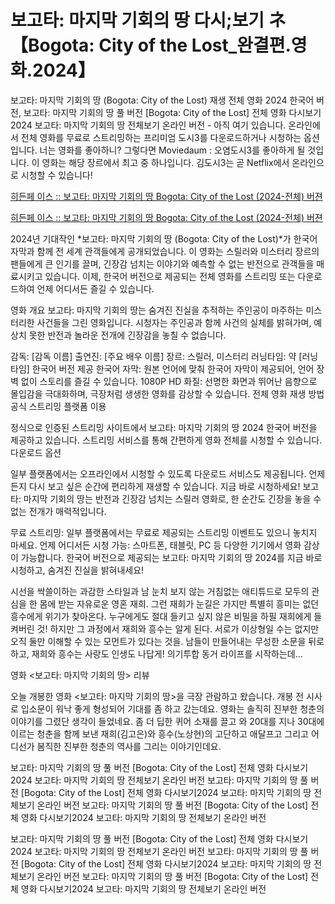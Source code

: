 # 보고타: 마지막 기회의 땅 다시;보기 ネ 【Bogota: City of the Lost_완결편.영화.2024】
보고타: 마지막 기회의 땅 (Bogota: City of the Lost) 재생 전체 영화 2024 한국어 버전, 보고타: 마지막 기회의 땅 풀 버전 [Bogota: City of the Lost] 전체 영화 다시보기2024 보고타: 마지막 기회의 땅 전체보기 온라인 버전 - 아직 여기 있습니다. 온라인에서 전체 영화를 무료로 스트리밍하는 프리미엄 도시3를 다운로드하거나 시청하는 옵션입니다. 너는 영화를 좋아하니? 그렇다면 Moviedaum : 오염도시3를 좋아하게 될 것입니다. 이 영화는 해당 장르에서 최고 중 하나입니다. 김도시3는 곧 Netflix에서 온라인으로 시청할 수 있습니다!

[히든페 이스 :: 보고타: 마지막 기회의 땅 Bogota: City of the Lost (2024-전체) 버젼](https://yesmov.fun/ko/movie/636279/bogota-city-gitt)

[히든페 이스 :: 보고타: 마지막 기회의 땅 Bogota: City of the Lost (2024-전체) 버젼](https://yesmov.fun/ko/movie/636279/bogota-city-gitt)

2024년 기대작인 *보고타: 마지막 기회의 땅 (Bogota: City of the Lost)*가 한국어 자막과 함께 전 세계 관객들에게 공개되었습니다. 이 영화는 스릴러와 미스터리 장르의 팬들에게 큰 인기를 끌며, 긴장감 넘치는 이야기와 예측할 수 없는 반전으로 관객들을 매료시키고 있습니다. 이제, 한국어 버전으로 제공되는 전체 영화를 스트리밍 또는 다운로드하여 언제 어디서든 즐길 수 있습니다.

영화 개요
보고타: 마지막 기회의 땅는 숨겨진 진실을 추적하는 주인공이 마주하는 미스터리한 사건들을 그린 영화입니다. 시청자는 주인공과 함께 사건의 실체를 밝혀가며, 예상치 못한 반전과 놀라운 전개에 긴장감을 놓칠 수 없습니다.

감독: [감독 이름]
출연진: [주요 배우 이름]
장르: 스릴러, 미스터리
러닝타임: 약 [러닝타임]
한국어 버전 제공
한국어 자막: 원본 언어에 맞춰 한국어 자막이 제공되어, 언어 장벽 없이 스토리를 즐길 수 있습니다.
1080P HD 화질: 선명한 화면과 뛰어난 음향으로 몰입감을 극대화하며, 극장처럼 생생한 영화를 감상할 수 있습니다.
전체 영화 재생 방법
공식 스트리밍 플랫폼 이용

정식으로 인증된 스트리밍 사이트에서 보고타: 마지막 기회의 땅 2024 한국어 버전을 제공하고 있습니다.
스트리밍 서비스를 통해 간편하게 영화 전체를 시청할 수 있습니다.
다운로드 옵션

일부 플랫폼에서는 오프라인에서 시청할 수 있도록 다운로드 서비스도 제공됩니다.
언제든지 다시 보고 싶은 순간에 편리하게 재생할 수 있습니다.
지금 바로 시청하세요!
보고타: 마지막 기회의 땅는 반전과 긴장감 넘치는 스릴러 영화로, 한 순간도 긴장을 놓을 수 없는 전개가 매력적입니다.

무료 스트리밍: 일부 플랫폼에서는 무료로 제공되는 스트리밍 이벤트도 있으니 놓치지 마세요.
언제 어디서든 시청 가능: 스마트폰, 태블릿, PC 등 다양한 기기에서 영화 감상이 가능합니다.
한국어 버전으로 제공되는 보고타: 마지막 기회의 땅 2024를 지금 바로 시청하고, 숨겨진 진실을 밝혀내세요!

시선을 싹쓸이하는 과감한 스타일과 남 눈치 보지 않는 거침없는 애티튜드로 모두의 관심을 한 몸에 받는 자유로운 영혼 재희. 그런 재희가 눈길은 가지만 특별히 흥미는 없던 흥수에게 위기가 찾아온다. 누구에게도 절대 들키고 싶지 않은 비밀을 하필 재희에게 들켜버린 것! 하지만 그 과정에서 재희와 흥수는 알게 된다. 서로가 이상형일 수는 없지만 오직 둘만 이해할 수 있는 모먼트가 있다는 것을. 남들이 만들어내는 무성한 소문을 뒤로 하고, 재희와 흥수는 사랑도 인생도 나답게! 의기투합 동거 라이프를 시작하는데...

영화 <보고타: 마지막 기회의 땅> 리뷰

오늘 개봉한 영화 <보고타: 마지막 기회의 땅>을 극장 관람하고 왔습니다. 개봉 전 시사로 입소문이 워낙 좋게 형성되어 기대를 좀 하고 갔는데요. 영화는 솔직히 진부한 청춘의 이야기를 그렸단 생각이 들었네요. 좀 더 딥한 퀴어 소재를 끌고 와 20대를 지나 30대에 이르는 청춘을 함께 보낸 재희(김고은)와 흥수(노상현)의 고단하고 애달프고 그리고 어디선가 봄직한 진부한 청춘의 역사를 그리는 이야기인데요.

보고타: 마지막 기회의 땅 풀 버전 [Bogota: City of the Lost] 전체 영화 다시보기2024 보고타: 마지막 기회의 땅 전체보기 온라인 버전 보고타: 마지막 기회의 땅 풀 버전 [Bogota: City of the Lost] 전체 영화 다시보기2024 보고타: 마지막 기회의 땅 전체보기 온라인 버전 보고타: 마지막 기회의 땅 풀 버전 [Bogota: City of the Lost] 전체 영화 다시보기2024 보고타: 마지막 기회의 땅 전체보기 온라인 버전

보고타: 마지막 기회의 땅 풀 버전 [Bogota: City of the Lost] 전체 영화 다시보기2024 보고타: 마지막 기회의 땅 전체보기 온라인 버전 보고타: 마지막 기회의 땅 풀 버전 [Bogota: City of the Lost] 전체 영화 다시보기2024 보고타: 마지막 기회의 땅 전체보기 온라인 버전 보고타: 마지막 기회의 땅 풀 버전 [Bogota: City of the Lost] 전체 영화 다시보기2024 보고타: 마지막 기회의 땅 전체보기 온라인 버전
